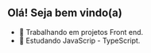 ## Olá! Seja bem vindo(a)

- 🔭 Trabalhando em projetos Front end.
- 🌱 Estudando JavaScrip - TypeScript.



